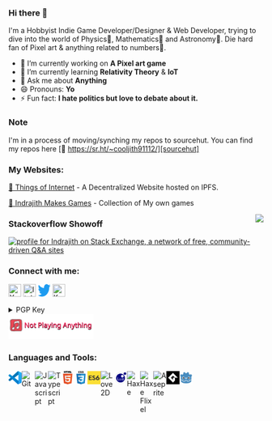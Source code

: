 ### Hi there 👋
I'm a Hobbyist Indie Game Developer/Designer & Web Developer, trying to dive into the world of Physics🧲, Mathematics📏 and Astronomy🌌.
Die hard fan of Pixel art & anything related to numbers🔢.

- 🔭 I’m currently working on **A Pixel art game**
- 🌱 I’m currently learning **Relativity Theory** & **IoT**
- 💬 Ask me about **Anything**
- 😄 Pronouns:  **Yo**
- ⚡ Fun fact: **I hate politics but love to debate about it.**

### Note
I'm in a process of moving/synching my repos to sourcehut. You can find my repos here [🔗 https://sr.ht/~cooljith91112/][sourcehut]

### My Websites:
[🔗 Things of Internet][things-of-internet] - A Decentralized Website hosted on IPFS.

[🔗 Indrajith Makes Games][indrajith-makes-games] - Collection of My own games

<img src="https://github-readme-stats.vercel.app/api/top-langs/?username=cooljith91112&layout=compact&langs_count=30&show_icons=true&theme=radical&count_private=true" align="right">

### Stackoverflow Showoff
<a href="https://stackexchange.com/users/4681202"><img src="https://stackexchange.com/users/flair/4681202.png?theme=dark" width="208" height="58" alt="profile for Indrajith on Stack Exchange, a network of free, community-driven Q&amp;A sites" title="profile for Indrajith on Stack Exchange, a network of free, community-driven Q&amp;A sites"></a>

### Connect with me:
[<img src="https://user-images.githubusercontent.com/2651484/89107797-194ae680-d451-11ea-9a79-a1f15087e47d.png" title="Youtube"  width="25" height="25"/>][ytchannel]
[<img src="https://static.itch.io/images/app-icon.svg" title="Itch.io"  width="25" height="25"/>][itchio]
[<img src="img/twitter_blue.svg" title="Twitter"  width="25" height="25"/>][twitter]
[<img src="https://uploads-ssl.webflow.com/5c14e387dab576fe667689cf/5ca5bf1dff3c03fbf7cc9b3c_Kofi_logo_RGB_rounded-p-500.png" title="Ko-fi"  width="25" height="25"/>][ko-fi]

<details>
<summary>PGP Key</summary>
<p>
-----BEGIN PGP PUBLIC KEY BLOCK-----

mDMEYut6TRYJKwYBBAHaRw8BAQdAnOd/In/MbtUMgvLVW/YsVjLH5F6jMIxkeB76
We0kady0HkluZHJhaml0aCA8bWFjOTExMTJAZ21haWwuY29tPoiZBBMWCgBBFiEE
mXTPsGuTPf3RQnHc2aI1FHzGHV4FAmLrek0CGwMFCQPDpZsFCwkIBwICIgIGFQoJ
CAsCBBYCAwECHgcCF4AACgkQ2aI1FHzGHV77ggD/ZrmZsj3Ad01sRzC08yWJClYr
nGKldVddpDrsLDGNY0kBALQ1CQwjSDPBwITdJjw4UiC2SwZsCnMELCtFzaVE4jUI
uDgEYut6TRIKKwYBBAGXVQEFAQEHQBBZ2Q/npB3FlmmeMFE6i3el5bGNSzNStxXt
ZCDJ0E8GAwEIB4h+BBgWCgAmFiEEmXTPsGuTPf3RQnHc2aI1FHzGHV4FAmLrek0C
GwwFCQPDpZsACgkQ2aI1FHzGHV67jAD/d2rpYW74nnTe83Tt2a+JheZZ/fixNSb2
mfnaSYUiPBAA/jh7iSiPGnl0vKZxKj83UnJjt36Wvb7XQd2XiF8aUoAN
=Olu4
-----END PGP PUBLIC KEY BLOCK-----

  </p>
</details>

<img src="now_playing.svg" height=50  title="You can see what music I'm currently listening to">

### Languages and Tools:

[<img align="left" alt="Visual Studio Code" title="Visual Studio Code" width="26px" src="https://raw.githubusercontent.com/github/explore/80688e429a7d4ef2fca1e82350fe8e3517d3494d/topics/visual-studio-code/visual-studio-code.png" />][ytchannel]
[<img align="left" alt="Git" width="26px" title="Git" src="https://img.icons8.com/color/48/000000/git.png" />][ytchannel]
[<img align="left" alt="Javascript" width="26px" title="Javascript" src="https://img.icons8.com/color/48/000000/javascript.png" />][ytchannel]
[<img align="left" alt="Typescript" width="26px" title="Typescript" src="https://img.icons8.com/color/48/000000/typescript.png" />][ytchannel]
[<img align="left" alt="HTML5" width="26px" title="HTML5" src="https://raw.githubusercontent.com/github/explore/80688e429a7d4ef2fca1e82350fe8e3517d3494d/topics/html/html.png" />][ytchannel]
[<img align="left" alt="CSS3" width="26px" title="CSS3" src="https://raw.githubusercontent.com/github/explore/80688e429a7d4ef2fca1e82350fe8e3517d3494d/topics/css/css.png" />][ytchannel]
[<img align="left" alt="ES6" width="26px" title="ES6" src="https://raw.githubusercontent.com/github/explore/80688e429a7d4ef2fca1e82350fe8e3517d3494d/topics/es6/es6.png" />][ytchannel]
[<img align="left" alt="Love2D" width="26px" title="Love2d" src="https://love2d.org/w/images/6/68/love-app-0.10.png" />][ytchannel]
[<img align="left" alt="Lua" width="26px" title="Lua" src="https://raw.githubusercontent.com/github/explore/80688e429a7d4ef2fca1e82350fe8e3517d3494d/topics/lua/lua.png" />][ytchannel]
[<img align="left" alt="Haxe" width="26px" title="Haxe" src="https://haxe.org/img/branding/haxe-logo-vertical.png" />][ytchannel]
[<img align="left" alt="Haxe Flixel" width="26px" title="Haxe Flixel" src="https://haxeflixel.com/images/haxeflixel.svg" />][ytchannel]
[<img align="left" alt="Aseprite" width="26px" title="Aseprite" src="https://raw.githubusercontent.com/aseprite/aseprite/master/data/icons/ase256.png" />][ytchannel]
[<img align="left" alt="Game Maker" width="26px" title="Game Maker Studio" src="img/gm_img.png" />][ytchannel]
[<img align="left" alt="Godot" width="26px" title="Game Maker Studio" src="img/godot.svg" />][ytchannel]

[ytchannel]: https://www.youtube.com/channel/UCqoc4Z-zqImKM8u3GI0CSTg
[itchio]: https://indrajithkl.itch.io/
[twitter]: https://twitter.com/indrajithKLIS
[ko-fi]: https://ko-fi.com/indrajith
[things-of-internet]: https://thingsofinternet.org/
[indrajith-makes-games]: https://indrajithmakesgames.com/
[sourcehut]: https://sr.ht/~cooljith91112/

